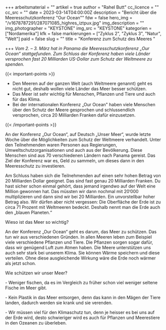 +++
arbeitsmaterial = ""
artikel = true
author = "Rahel Butt"
cc_licence = ""
cc_src = ""
date = 2023-03-14T04:00:00Z
description = "Bericht über die Meeresschutzkonferenz \"Our Ocean\""
fdw = false
hero_img = "/v1678787291/287071085_highres_iztpux.jpg"
img_description = ""
img_photographer = "KEYSTONE"
img_src = "KEYSTONE"
kategorien = ["Nordamerika"]
kfk = false
markierungen = ["Zyklus 2", "Zyklus 3", "Natur", "Welt"]
paid = false
slug = ""
title = "Konferenz zum Schutz des Meeres "

+++
_Vom 2. – 3. März hat in Panama die Meeresschutzkonferenz „Our Ocean“ stattgefunden. Zum Schluss der Konferenz haben viele Länder versprochen fast 20 Milliarden US-Dollar zum Schutz der Weltmeere zu spenden._

{{< important-points >}} 



<ul>

<li>Den Meeren auf der ganzen Welt (auch Weltmeere genannt) geht es nicht gut, deshalb wollen viele Länder das Meer besser schützen.</li>

<li>Das Meer ist sehr wichtig für Menschen, Pflanzen und Tiere und auch für das Klima.</li>

<li>Bei der internationalen Konferenz „Our Ocean" haben viele Menschen über den Schutz der Meere gesprochen und schlussendlich versprochen, circa 20 Milliarden Franken dafür einzusetzen.</li>

</ul> {{< /important-points >}}

An der Konferenz „Our Ocean“, auf Deutsch „Unser Meer“, wurde letzte Woche über die Möglichkeiten zum Schutz der Weltmeere verhandelt. Unter den Teilnehmenden waren Personen aus Regierungen, Umweltschutzorganisationen und auch aus der Bevölkerung. Diese Menschen sind aus 70 verschiedenen Ländern nach Panama gereist. Das Ziel der Konferenz war es, Geld zu sammeln, um dieses dann in den Meeresschutz zu investieren.

Am Schluss haben sich die Teilnehmenden auf einen sehr hohen Betrag von 20 Milliarden Dollar geeignet. Das sind fast genau 20 Milliarden Franken. Du hast sicher schon einmal gehört, dass jemand irgendwo auf der Welt eine Million gewonnen hat. Das müssten wir dann nochmal mit 20‘000 multiplizieren und dann sind wir bei 20 Milliarden. Ein unvorstellbar hoher Betrag also. Wir dürfen aber nicht vergessen: Die Oberfläche der Erde ist zu circa 71 Prozent mit Weltmeeren bedeckt. Deshalb nennt man die Erde auch den „blauen Planeten.“

Wieso ist das Meer so wichtig?

An der Konferenz „Our Ocean“ geht es darum, das Meer zu schützen. Das tun wir aus verschiedenen Gründen. In allen Meeren leben zum Beispiel viele verschiedene Pflanzen und Tiere. Die Pflanzen sorgen sogar dafür, dass wir genügend Luft zum Atmen haben. Die Meere unterstützen uns auch sehr stark bei unserem Klima. Sie können Wärme speichern und diese verteilen. Ohne diese ausgleichende Wirkung wäre die Erde noch wärmer als jetzt schon.

Wie schützen wir unser Meer?

\- Weniger fischen, da es im Vergleich zu früher schon viel weniger seltene Fische im Meer gibt.

\- Kein Plastik in das Meer entsorgen, denn das kann in den Mägen der Tiere landen, dadurch werden sie krank und sie verenden.

\- Wir müssen viel für den Klimaschutz tun, denn je heisser es bei uns auf der Erde wird, desto schwieriger wird es auch für Pflanzen und Meerestiere in den Ozeanen zu überleben.
